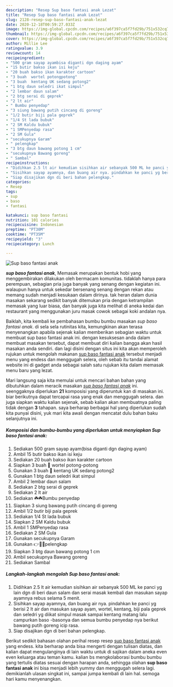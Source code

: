 ```yaml
---
description: "Resep Sup baso fantasi anak Lezat"
title: "Resep Sup baso fantasi anak Lezat"
slug: 2128-resep-sup-baso-fantasi-anak-lezat
date: 2020-12-18T00:59:27.033Z
image: https://img-global.cpcdn.com/recipes/a6f397ca5f7fd29b/751x532cq70/sup-baso-fantasi-anak-foto-resep-utama.jpg
thumbnail: https://img-global.cpcdn.com/recipes/a6f397ca5f7fd29b/751x532cq70/sup-baso-fantasi-anak-foto-resep-utama.jpg
cover: https://img-global.cpcdn.com/recipes/a6f397ca5f7fd29b/751x532cq70/sup-baso-fantasi-anak-foto-resep-utama.jpg
author: Millie Lee
ratingvalue: 3.9
reviewcount: 14
recipeingredient:
- "500 gram sayap ayambisa diganti dgn daging ayam"
- "15 butir bakso ikan isi keju"
- "20 buah bakso ikan karakter cartoon"
- "3 buah  wortel potongpotong"
- "3 buah  kentang UK sedang potong2"
- "1 btg daun seledri ikat simpul"
- "2 lembar daun salam"
- "2 btg serai di geprek"
- "2 lt air"
- " Bumbu penyedap"
- "3 siung bawang putih cincang di goreng"
- "1/2 butir biji pala geprek"
- "1/4 St lada bubuk"
- "2 SM Kaldu bubuk"
- "1 SMPenyedap rasa"
- "2 SM Gula"
- "secukupnya Garam"
- " pelengkap"
- "3 btg daun bawang potong 1 cm"
- "secukupnya Bawang goreng"
- " Sambal"
recipeinstructions:
- "Didihkan 2.5 lt air kemudian sisihkan air sebanyak 500 ML ke panci yg lain dgn di beri daun salam dan serai masak kembali dan masukan sayap ayamnya rebus selama 5 menit."
- "Sisihkan sayap ayamnya, dan buang air nya. pindahkan ke panci yg berisi 2 lt air dan masukan sayap ayam, wortel, kentang, biji pala geprek dan seledri yg diikat simpul masak sampai kentang matang lalu campurkan baso -basonya dan semua bumbu penyedap nya berikut bawang putih goreng icip rasa."
- "Siap disajikan dgn di beri bahan pelengkap."
categories:
- Resep
tags:
- sup
- baso
- fantasi

katakunci: sup baso fantasi 
nutrition: 101 calories
recipecuisine: Indonesian
preptime: "PT30M"
cooktime: "PT35M"
recipeyield: "3"
recipecategory: Lunch

---
```



![Sup baso fantasi anak](https://img-global.cpcdn.com/recipes/a6f397ca5f7fd29b/751x532cq70/sup-baso-fantasi-anak-foto-resep-utama.jpg)

<b><i>sup baso fantasi anak</i></b>, Memasak merupakan bentuk hobi yang menggembirakan dilakukan oleh bermacam komunitas. tidaklah hanya para perempuan, sebagian pria juga banyak yang senang dengan kegiatan ini. walaupun hanya untuk sekedar bersenang senang dengan rekan atau memang sudah menjadi kesukaan dalam dirinya. tak heran dalam dunia masakan sekarang sedikit banyak ditemukan pria dengan ketrampilan memasak yang luar biasa, dan banyak juga kita melihat di aneka kedai dan restaurant yang menggunakan juru masak cowok sebagai koki andalan nya.

Baiklah, kita kembali ke pembahasan bumbu bumbu masakan <i>sup baso fantasi anak</i>. di sela sela rutinitas kita, kemungkinan akan terasa menyenangkan apabila sejenak kalian memberikan sebagian waktu untuk membuat sup baso fantasi anak ini. dengan kesuksesan anda dalam membuat masakan tersebut, dapat membuat diri kalian bangga akan hasil masakan anda sendiri. dan lagi disini dengan situs ini kita akan memperoleh rujukan untuk mengolah makanan <u>sup baso fantasi anak</u> tersebut menjadi menu yang endess dan menggugah selera, oleh sebab itu tandai alamat website ini di gadget anda sebagai salah satu rujukan kita dalam memasak menu baru yang lezat.




Mari langsung saja kita memulai untuk mencari bahan bahan yang dibutuhkan dalam meracik masakan <u><i>sup baso fantasi anak</i></u> ini. seenggaknya diperlukan <b>21</b> komposisi yang diperuntuk kan di masakan ini. biar berikutnya dapat tercapai rasa yang enak dan menggugah selera. dan juga siapkan waktu kalian sejenak, sebab kalian akan membuatnya paling tidak dengan <b>3</b> tahapan. saya berharap berbagai hal yang diperlukan sudah kita punyai disini, yuk mari kita awali dengan mencatat dulu bahan baku selanjutnya ini.

<!--inarticleads1-->

##### Komposisi dan bumbu-bumbu yang diperlukan untuk menyiapkan Sup baso fantasi anak:

1. Sediakan 500 gram sayap ayam(bisa diganti dgn daging ayam)
1. Ambil 15 butir bakso ikan isi keju
1. Sediakan 20 buah bakso ikan karakter cartoon
1. Siapkan 3 buah 🥕 wortel potong-potong
1. Gunakan 3 buah 🥔 kentang UK sedang potong2
1. Gunakan 1 btg daun seledri ikat simpul
1. Ambil 2 lembar daun salam
1. Sediakan 2 btg serai di geprek
1. Sediakan 2 lt air
1. Sediakan  ☘️☘️Bumbu penyedap
1. Siapkan 3 siung bawang putih cincang di goreng
1. Ambil 1/2 butir biji pala geprek
1. Sediakan 1/4 St lada bubuk
1. Siapkan 2 SM Kaldu bubuk
1. Ambil 1 SMPenyedap rasa
1. Sediakan 2 SM Gula
1. Gunakan secukupnya Garam
1. Gunakan  👉🌺🌺pelengkap
1. Siapkan 3 btg daun bawang potong 1 cm
1. Ambil secukupnya Bawang goreng
1. Sediakan  Sambal




<!--inarticleads2-->

##### Langkah-langkah mengolah Sup baso fantasi anak:

1. Didihkan 2.5 lt air kemudian sisihkan air sebanyak 500 ML ke panci yg lain dgn di beri daun salam dan serai masak kembali dan masukan sayap ayamnya rebus selama 5 menit.
1. Sisihkan sayap ayamnya, dan buang air nya. pindahkan ke panci yg berisi 2 lt air dan masukan sayap ayam, wortel, kentang, biji pala geprek dan seledri yg diikat simpul masak sampai kentang matang lalu campurkan baso -basonya dan semua bumbu penyedap nya berikut bawang putih goreng icip rasa.
1. Siap disajikan dgn di beri bahan pelengkap.




Berikut sedikit bahasan olahan perihal resep resep <u>sup baso fantasi anak</u> yang endess. kita berharap anda bisa mengerti dengan tulisan diatas, dan kalian dapat mengulanginya di lain waktu untuk di sajikan dalam aneka even even keluarga atau teman kamu. kalian bs mengkolaborasi bumbu bumbu yang tertulis diatas sesuai dengan harapan anda, sehingga olahan <b>sup baso fantasi anak</b> ini bisa menjadi lebih yummy dan menggugah selera lagi. demikianlah ulasan singkat ini, sampai jumpa kembali di lain hal. semoga hari kamu menyenangkan.
